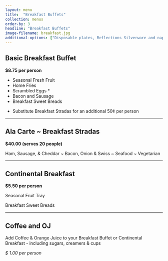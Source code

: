 ```yaml
---
layout: menu
title:  "Breakfast Buffets"
collection: menus
order-by: 3
headline: "Breakfast Buffets"
image-filename: breakfast.jpg
additional-options: ["Disposable plates, Reflections Silverware and napkins are available for 70¢  per person with Breakfast orders.", "Black 'Lacquer-look' serving tongs & spoons available for 60¢  each.", "Chafing dishes available for $10.00 per hot item."]
---
```


## Basic Breakfast Buffet

**$8.75 per person**

- Seasonal Fresh Fruit
- Home Fries
- Scrambled Eggs *
- Bacon and Sausage
- Breakfast Sweet Breads
* Substitute Breakfast Stradas for an additional 50¢ per person

* * *

## Ala Carte ~ Breakfast Stradas

**$40.00 (serves 20 people)**

Ham, Sausage, & Cheddar  ~  Bacon, Onion & Swiss  ~  Seafood  ~  Vegetarian

* * *

## Continental Breakfast

**$5.50 per person**

Seasonal Fruit Tray

Breakfast Sweet Breads

* * *

## Coffee and OJ

Add Coffee & Orange Juice to your Breakfast Buffet or Continental Breakfast - including sugars, creamers & cups

*$ 1.00 per person*